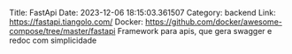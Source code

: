 Title: FastApi
Date: 2023-12-06 18:15:03.361507
Category: backend
Link: https://fastapi.tiangolo.com/
Docker: https://github.com/docker/awesome-compose/tree/master/fastapi
Framework para apis, que gera swagger e redoc com simplicidade
